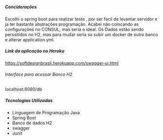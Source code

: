 ##### Conciderações

Escolhi o spring boot para realizar teste , por ser facil de levantar servidor e ja ter bastante abstrações programação. 
Acabei não colocando as configurações no CONSUL, mas seria o ideal. Os Dados estão sendo perssitidos no H2, mas para mudar
seria so  subir um docker de outro banco e alterar application.yml.

##### Link da aplicação no Heroku

https://softdesignbrasil.herokuapp.com/swagger-ui.html


###### Interface para acessar Banco H2

localhost:8080/db

##### Tecnologias Utilizadas
- Linguagem de Programação Java
- Spring Boot
- Banco de dados H2
- swagger
- Junit